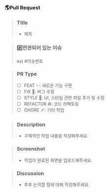 ### 🌎Pull Request

> ### Title
> * 제목

> ### #️⃣연관되어 있는 이슈
> ex) #이슈번호

> ### PR Type
> - [ ] FEAT :sparkles:: 새로운 기능 구현
> - [ ] FIX :bug:: 버그 수정
> - [ ] STYLE :lipstick:: UI, 스타일 관련 파일 추가 및 수정
> - [ ] REFACTOR :recycle:: 코드 리팩토링
> - [ ] CHORE :adhesive_bandage:: 기타 작업

> ### Description
> * 구체적인 작업 내용을 작성해주세요.

> ### Screenshot
> * 작업이 완료된 화면을 업로드해주세요.

> ### Discussion
> * 추후 논의할 점에 대해 작성해주세요.
